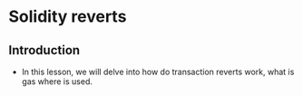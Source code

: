 # Solidity reverts

## Introduction
- In this lesson, we will delve into how do transaction reverts work, what is gas where is used.

##
